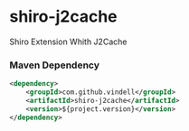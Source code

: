 # shiro-j2cache
Shiro Extension Whith J2Cache


### Maven Dependency

``` xml
<dependency>
	<groupId>com.github.vindell</groupId>
	<artifactId>shiro-j2cache</artifactId>
	<version>${project.version}</version>
</dependency>
```
